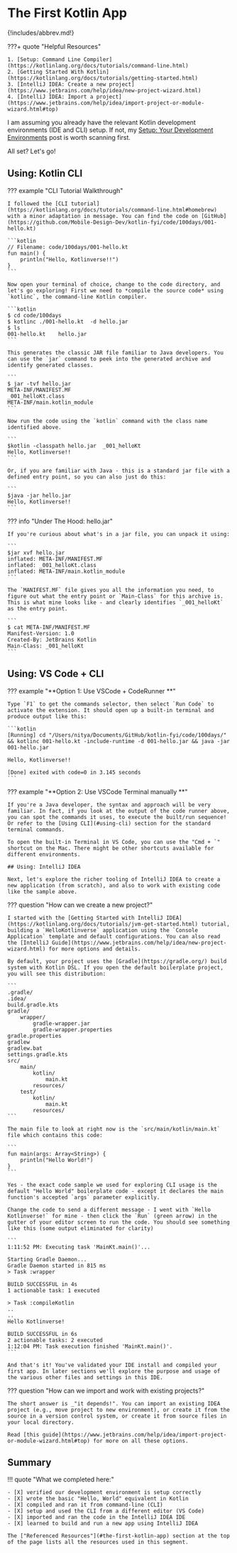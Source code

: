 # The First Kotlin App

{!includes/abbrev.md!}

???+ quote "Helpful Resources"

    1. [Setup: Command Line Compiler](https://kotlinlang.org/docs/tutorials/command-line.html)
    2. [Getting Started With Kotlin](https://kotlinlang.org/docs/tutorials/getting-started.html)
    3. [IntelliJ IDEA: Create a new project](https://www.jetbrains.com/help/idea/new-project-wizard.html)
    4. [IntelliJ IDEA: Import a project](https://www.jetbrains.com/help/idea/import-project-or-module-wizard.html#top)

I am assuming you already have the relevant Kotlin development environments (IDE and CLI) setup. If not, my [Setup: Your Development Environments](/posts/kotlin-001-setup/) post is worth scanning first. 

All set? Let's go!

## Using: Kotlin CLI

??? example "CLI Tutorial Walkthrough"

    I followed the [CLI tutorial](https://kotlinlang.org/docs/tutorials/command-line.html#homebrew) with a minor adaptation in message. You can find the code on [GitHub](https://github.com/Mobile-Design-Dev/kotlin-fyi/code/100days/001-hello.kt)

    ```kotlin 
    // Filename: code/100days/001-hello.kt
    fun main() {
        println("Hello, Kotlinverse!!")
    }
    ```

    Now open your terminal of choice, change to the code directory, and let's go exploring! First we need to *compile the source code* using `kotlinc`, the command-line Kotlin compiler.

    ```kotlin
    $ cd code/100days
    $ kotlinc ./001-hello.kt  -d hello.jar
    $ ls
    001-hello.kt    hello.jar
    ```

    This generates the classic JAR file familiar to Java developers. You can use the `jar` command to peek into the generated archive and identify generated classes.

    ```
    $ jar -tvf hello.jar 
    META-INF/MANIFEST.MF
    _001_helloKt.class
    META-INF/main.kotlin_module
    ```

    Now run the code using the `kotlin` command with the class name identified above.

    ```
    $kotlin -classpath hello.jar  _001_helloKt
    Hello, Kotlinverse!!
    ```

    Or, if you are familiar with Java - this is a standard jar file with a defined entry point, so you can also just do this:

    ```
    $java -jar hello.jar 
    Hello, Kotlinverse!!
    ```

??? info "Under The Hood: hello.jar"

    If you're curious about what's in a jar file, you can unpack it using:

    ```
    $jar xvf hello.jar 
    inflated: META-INF/MANIFEST.MF
    inflated: _001_helloKt.class
    inflated: META-INF/main.kotlin_module
    ```
    
    The `MANIFEST.MF` file gives you all the information you need, to figure out what the entry point or `Main-Class` for this archive is. This is what mine looks like - and clearly identifies `_001_helloKt` as the entry point.

    ```
    $ cat META-INF/MANIFEST.MF 
    Manifest-Version: 1.0
    Created-By: JetBrains Kotlin
    Main-Class: _001_helloKt
    ```


## Using: VS Code + CLI

??? example "**Option 1: Use VSCode + CodeRunner **" 

    Type `F1` to get the commands selector, then select `Run Code` to activate the extension. It should open up a built-in terminal and produce output like this:

    ```kotlin
    [Running] cd "/Users/nitya/Documents/GitHub/kotlin-fyi/code/100days/" && kotlinc 001-hello.kt -include-runtime -d 001-hello.jar && java -jar 001-hello.jar

    Hello, Kotlinverse!!

    [Done] exited with code=0 in 3.145 seconds
    ```

??? example "**Option 2: Use VSCode Terminal manually **" 

    If you're a Java developer, the syntax and approach will be very familiar. In fact, if you look at the output of the code runner above, you can spot the commands it uses, to execute the built/run sequence! Or refer to the [Using CLI](#using-cli) section for the standard terminal commands.

    To open the built-in Terminal in VS Code, you can use the "Cmd + `" shortcut on the Mac. There might be other shortcuts available for different environments.

    ## Using: IntelliJ IDEA

    Next, let's explore the richer tooling of IntelliJ IDEA to create a new application (from scratch), and also to work with existing code like the sample above. 

??? question "How can we create a new project?"

    I started with the [Getting Started with IntelliJ IDEA](https://kotlinlang.org/docs/tutorials/jvm-get-started.html) tutorial, building a `HelloKotlinverse` application using the `Console Application` template and default configurations. You can also read the [IntelliJ Guide](https://www.jetbrains.com/help/idea/new-project-wizard.html) for more options and details.

    By default, your project uses the [Gradle](https://gradle.org/) build system with Kotlin DSL. If you open the default boilerplate project, you will see this distribution:

    ```
    .gradle/
    .idea/
    build.gradle.kts
    gradle/
        wrapper/
            gradle-wrapper.jar
            gradle-wrapper.properties
    gradle.properties
    gradlew
    gradlew.bat
    settings.gradle.kts
    src/
        main/
            kotlin/
                main.kt
            resources/
        test/
            kotlin/
                main.kt
            resources/
    ```

    The main file to look at right now is the `src/main/kotlin/main.kt` file which contains this code:

    ```
    fun main(args: Array<String>) {
        println("Hello World!")
    }
    ```

    Yes - the exact code sample we used for exploring CLI usage is the default "Hello World" boilerplate code - except it declares the main function's accepted `args` parameter explicitly. 

    Change the code to send a different message - I went with `Hello Kotlinverse!` for mine - then click the `Run` (green arrow) in the gutter of your editor screen to run the code. You should see something like this (some output eliminated for clarity)

    ```
    1:11:52 PM: Executing task 'MainKt.main()'...

    Starting Gradle Daemon...
    Gradle Daemon started in 815 ms
    > Task :wrapper

    BUILD SUCCESSFUL in 4s
    1 actionable task: 1 executed

    > Task :compileKotlin
    ..
    ..
    Hello Kotlinverse!

    BUILD SUCCESSFUL in 6s
    2 actionable tasks: 2 executed
    1:12:04 PM: Task execution finished 'MainKt.main()'.
    ```

    And that's it! You've validated your IDE install and compiled your first app. In later sections we'll explore the purpose and usage of the various other files and settings in this IDE.


??? question "How can we import and work with existing projects?"

    The short answer is _"it depends!". You can import an existing IDEA project (e.g., move project to new environment), or create it from the source in a version control system, or create it from source files in your local directory. 
    
    Read [this guide](https://www.jetbrains.com/help/idea/import-project-or-module-wizard.html#top) for more on all these options.


## Summary

!!! quote "What we completed here:"
 
    - [X] verified our development environment is setup correctly
    - [X] wrote the basic "Hello, World" equivalent in Kotlin
    - [X] compiled and ran it from command-line (CLI)
    - [X] setup and used the CLI from a different editor (VS Code)
    - [X] imported and ran the code in the IntelliJ IDEA IDE
    - [X] learned to build and run a new app using IntelliJ IDEA

    The ["Referenced Resources"](#the-first-kotlin-app) section at the top of the page lists all the resources used in this segment. 



